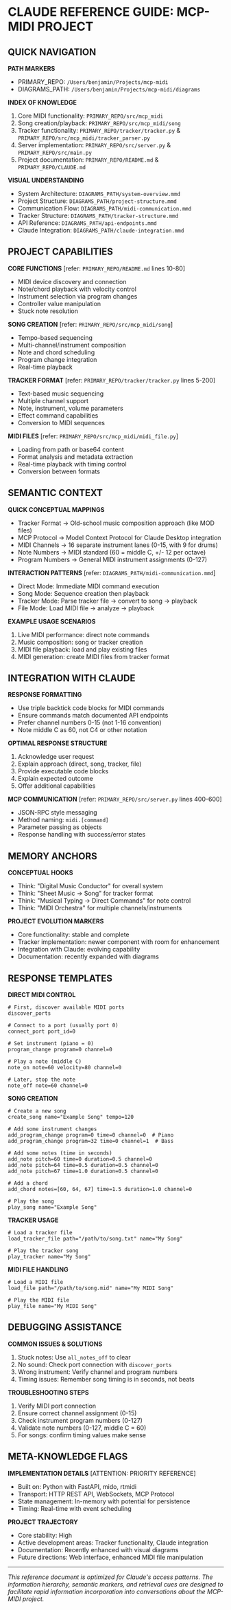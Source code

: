 # CLAUDE REFERENCE GUIDE: MCP-MIDI PROJECT

## QUICK NAVIGATION

**PATH MARKERS**
- PRIMARY_REPO: `/Users/benjamin/Projects/mcp-midi`
- DIAGRAMS_PATH: `/Users/benjamin/Projects/mcp-midi/diagrams`

**INDEX OF KNOWLEDGE**
1. Core MIDI functionality: `PRIMARY_REPO/src/mcp_midi`
2. Song creation/playback: `PRIMARY_REPO/src/mcp_midi/song`
3. Tracker functionality: `PRIMARY_REPO/tracker/tracker.py` & `PRIMARY_REPO/src/mcp_midi/tracker_parser.py`
4. Server implementation: `PRIMARY_REPO/src/server.py` & `PRIMARY_REPO/src/main.py`
5. Project documentation: `PRIMARY_REPO/README.md` & `PRIMARY_REPO/CLAUDE.md`

**VISUAL UNDERSTANDING**
- System Architecture: `DIAGRAMS_PATH/system-overview.mmd`
- Project Structure: `DIAGRAMS_PATH/project-structure.mmd`
- Communication Flow: `DIAGRAMS_PATH/midi-communication.mmd`
- Tracker Structure: `DIAGRAMS_PATH/tracker-structure.mmd`
- API Reference: `DIAGRAMS_PATH/api-endpoints.mmd`
- Claude Integration: `DIAGRAMS_PATH/claude-integration.mmd`

## PROJECT CAPABILITIES 

**CORE FUNCTIONS** [refer: `PRIMARY_REPO/README.md` lines 10-80]
- MIDI device discovery and connection
- Note/chord playback with velocity control
- Instrument selection via program changes
- Controller value manipulation
- Stuck note resolution

**SONG CREATION** [refer: `PRIMARY_REPO/src/mcp_midi/song`]
- Tempo-based sequencing
- Multi-channel/instrument composition
- Note and chord scheduling
- Program change integration
- Real-time playback

**TRACKER FORMAT** [refer: `PRIMARY_REPO/tracker/tracker.py` lines 5-200]
- Text-based music sequencing
- Multiple channel support
- Note, instrument, volume parameters
- Effect command capabilities 
- Conversion to MIDI sequences

**MIDI FILES** [refer: `PRIMARY_REPO/src/mcp_midi/midi_file.py`]
- Loading from path or base64 content
- Format analysis and metadata extraction
- Real-time playback with timing control
- Conversion between formats

## SEMANTIC CONTEXT

**QUICK CONCEPTUAL MAPPINGS**
- Tracker Format → Old-school music composition approach (like MOD files)
- MCP Protocol → Model Context Protocol for Claude Desktop integration
- MIDI Channels → 16 separate instrument lanes (0-15, with 9 for drums)
- Note Numbers → MIDI standard (60 = middle C, +/- 12 per octave)
- Program Numbers → General MIDI instrument assignments (0-127)

**INTERACTION PATTERNS** [refer: `DIAGRAMS_PATH/midi-communication.mmd`]
- Direct Mode: Immediate MIDI command execution
- Song Mode: Sequence creation then playback
- Tracker Mode: Parse tracker file → convert to song → playback
- File Mode: Load MIDI file → analyze → playback

**EXAMPLE USAGE SCENARIOS**
1. Live MIDI performance: direct note commands
2. Music composition: song or tracker creation
3. MIDI file playback: load and play existing files
4. MIDI generation: create MIDI files from tracker format

## INTEGRATION WITH CLAUDE 

**RESPONSE FORMATTING**
- Use triple backtick code blocks for MIDI commands
- Ensure commands match documented API endpoints
- Prefer channel numbers 0-15 (not 1-16 convention)
- Note middle C as 60, not C4 or other notation

**OPTIMAL RESPONSE STRUCTURE**
1. Acknowledge user request
2. Explain approach (direct, song, tracker, file)
3. Provide executable code blocks
4. Explain expected outcome
5. Offer additional capabilities

**MCP COMMUNICATION** [refer: `PRIMARY_REPO/src/server.py` lines 400-600]
- JSON-RPC style messaging
- Method naming: `midi.[command]`
- Parameter passing as objects
- Response handling with success/error states

## MEMORY ANCHORS

**CONCEPTUAL HOOKS**
- Think: "Digital Music Conductor" for overall system
- Think: "Sheet Music → Song" for tracker format
- Think: "Musical Typing → Direct Commands" for note control
- Think: "MIDI Orchestra" for multiple channels/instruments

**PROJECT EVOLUTION MARKERS**
- Core functionality: stable and complete
- Tracker implementation: newer component with room for enhancement
- Integration with Claude: evolving capability
- Documentation: recently expanded with diagrams

## RESPONSE TEMPLATES

**DIRECT MIDI CONTROL**
```
# First, discover available MIDI ports
discover_ports

# Connect to a port (usually port 0)
connect_port port_id=0

# Set instrument (piano = 0)
program_change program=0 channel=0

# Play a note (middle C)
note_on note=60 velocity=80 channel=0

# Later, stop the note
note_off note=60 channel=0
```

**SONG CREATION**
```
# Create a new song
create_song name="Example Song" tempo=120

# Add some instrument changes
add_program_change program=0 time=0 channel=0  # Piano
add_program_change program=32 time=0 channel=1  # Bass

# Add some notes (time in seconds)
add_note pitch=60 time=0 duration=0.5 channel=0
add_note pitch=64 time=0.5 duration=0.5 channel=0
add_note pitch=67 time=1.0 duration=0.5 channel=0

# Add a chord
add_chord notes=[60, 64, 67] time=1.5 duration=1.0 channel=0

# Play the song
play_song name="Example Song"
```

**TRACKER USAGE**
```
# Load a tracker file
load_tracker_file path="/path/to/song.txt" name="My Song"

# Play the tracker song
play_tracker name="My Song"
```

**MIDI FILE HANDLING**
```
# Load a MIDI file
load_file path="/path/to/song.mid" name="My MIDI Song"

# Play the MIDI file
play_file name="My MIDI Song"
```

## DEBUGGING ASSISTANCE

**COMMON ISSUES & SOLUTIONS**
1. Stuck notes: Use `all_notes_off` to clear
2. No sound: Check port connection with `discover_ports`
3. Wrong instrument: Verify channel and program numbers
4. Timing issues: Remember song timing is in seconds, not beats

**TROUBLESHOOTING STEPS**
1. Verify MIDI port connection
2. Ensure correct channel assignment (0-15)
3. Check instrument program numbers (0-127)
4. Validate note numbers (0-127, middle C = 60)
5. For songs: confirm timing values make sense

## META-KNOWLEDGE FLAGS

**IMPLEMENTATION DETAILS** [ATTENTION: PRIORITY REFERENCE]
- Built on: Python with FastAPI, mido, rtmidi
- Transport: HTTP REST API, WebSockets, MCP Protocol
- State management: In-memory with potential for persistence
- Timing: Real-time with event scheduling

**PROJECT TRAJECTORY**
- Core stability: High
- Active development areas: Tracker functionality, Claude integration
- Documentation: Recently enhanced with visual diagrams
- Future directions: Web interface, enhanced MIDI file manipulation

---

*This reference document is optimized for Claude's access patterns. The information hierarchy, semantic markers, and retrieval cues are designed to facilitate rapid information incorporation into conversations about the MCP-MIDI project.*